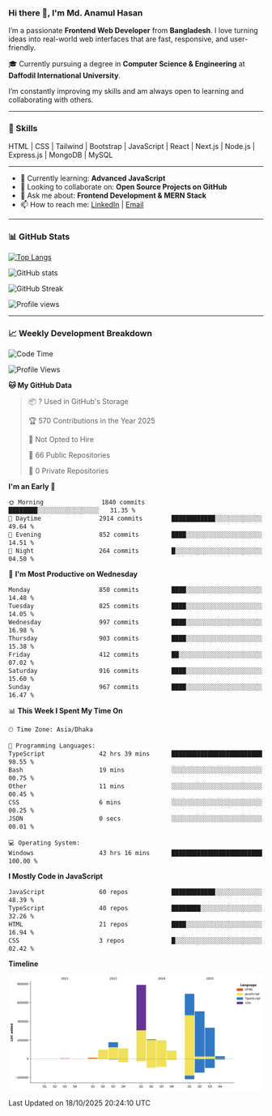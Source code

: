 ### Hi there 👋, I'm Md. Anamul Hasan

I’m a passionate **Frontend Web Developer** from **Bangladesh**. I love turning ideas into real-world web interfaces that are fast, responsive, and user-friendly.

🎓 Currently pursuing a degree in **Computer Science & Engineering** at **Daffodil International University**.

I’m constantly improving my skills and am always open to learning and collaborating with others.

---

### 🚀 Skills
HTML | CSS | Tailwind | Bootstrap | JavaScript | React | Next.js | Node.js | Express.js | MongoDB | MySQL 

---

- 🌱 Currently learning: **Advanced JavaScript**
- 👯 Looking to collaborate on: **Open Source Projects on GitHub**
- 💬 Ask me about: **Frontend Development & MERN Stack**
- 📫 How to reach me: [LinkedIn](https://www.linkedin.com/in/mdanamulhasan201) | [Email](mailto:anamulhasan3625@gmail.com)

---

### 📊 GitHub Stats

[![Top Langs](https://github-readme-stats.vercel.app/api/top-langs/?username=mdanamulhasan201&layout=compact)](https://github.com/anuraghazra/github-readme-stats)

![GitHub stats](https://github-readme-stats.vercel.app/api?username=mdanamulhasan201&show_icons=true&count_private=true&theme=tokyonight)

![GitHub Streak](https://streak-stats.demolab.com?user=mdanamulhasan201&theme=tokyonight)

![Profile views](https://gpvc.arturio.dev/mdanamulhasan201)

---

### 📈 Weekly Development Breakdown

<!--START_SECTION:waka-->
![Code Time](http://img.shields.io/badge/Code%20Time-872%20hrs%2033%20mins-blue)

![Profile Views](http://img.shields.io/badge/Profile%20Views-0-blue)

**🐱 My GitHub Data** 

> 📦 ? Used in GitHub's Storage 
 > 
> 🏆 570 Contributions in the Year 2025
 > 
> 🚫 Not Opted to Hire
 > 
> 📜 66 Public Repositories 
 > 
> 🔑 0 Private Repositories 
 > 
**I'm an Early 🐤** 

```text
🌞 Morning                1840 commits        ████████░░░░░░░░░░░░░░░░░   31.35 % 
🌆 Daytime                2914 commits        ████████████░░░░░░░░░░░░░   49.64 % 
🌃 Evening                852 commits         ████░░░░░░░░░░░░░░░░░░░░░   14.51 % 
🌙 Night                  264 commits         █░░░░░░░░░░░░░░░░░░░░░░░░   04.50 % 
```
📅 **I'm Most Productive on Wednesday** 

```text
Monday                   850 commits         ████░░░░░░░░░░░░░░░░░░░░░   14.48 % 
Tuesday                  825 commits         ████░░░░░░░░░░░░░░░░░░░░░   14.05 % 
Wednesday                997 commits         ████░░░░░░░░░░░░░░░░░░░░░   16.98 % 
Thursday                 903 commits         ████░░░░░░░░░░░░░░░░░░░░░   15.38 % 
Friday                   412 commits         ██░░░░░░░░░░░░░░░░░░░░░░░   07.02 % 
Saturday                 916 commits         ████░░░░░░░░░░░░░░░░░░░░░   15.60 % 
Sunday                   967 commits         ████░░░░░░░░░░░░░░░░░░░░░   16.47 % 
```


📊 **This Week I Spent My Time On** 

```text
🕑︎ Time Zone: Asia/Dhaka

💬 Programming Languages: 
TypeScript               42 hrs 39 mins      █████████████████████████   98.55 % 
Bash                     19 mins             ░░░░░░░░░░░░░░░░░░░░░░░░░   00.75 % 
Other                    11 mins             ░░░░░░░░░░░░░░░░░░░░░░░░░   00.45 % 
CSS                      6 mins              ░░░░░░░░░░░░░░░░░░░░░░░░░   00.25 % 
JSON                     0 secs              ░░░░░░░░░░░░░░░░░░░░░░░░░   00.01 % 

💻 Operating System: 
Windows                  43 hrs 16 mins      █████████████████████████   100.00 % 
```

**I Mostly Code in JavaScript** 

```text
JavaScript               60 repos            ████████████░░░░░░░░░░░░░   48.39 % 
TypeScript               40 repos            ████████░░░░░░░░░░░░░░░░░   32.26 % 
HTML                     21 repos            ████░░░░░░░░░░░░░░░░░░░░░   16.94 % 
CSS                      3 repos             █░░░░░░░░░░░░░░░░░░░░░░░░   02.42 % 
```



**Timeline**

![Lines of Code chart](https://raw.githubusercontent.com/mdanamulhasan201/mdanamulhasan201/main/assets/bar_graph.png)


 Last Updated on 18/10/2025 20:24:10 UTC
<!--END_SECTION:waka-->

